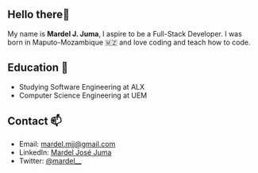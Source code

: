 ## Hello there👋

My name is **Mardel J. Juma**, I aspire to be a Full-Stack Developer.
I was born in Maputo-Mozambique 🇲🇿 and love coding and teach how to code.

## Education 🌱
- Studying Software Engineering at ALX
- Computer Science Engineering at UEM


## Contact 📫
- Email: mardel.mjj@gmail.com
- LinkedIn: [Mardel José Juma](https://www.linkedin.com/in/mardel-jos%C3%A9-juma-72480a207)
- Twitter: [@mardel__](https://twitter.com/mardel__)


<!--
**MardelJ/MardelJ** is a ✨ _special_ ✨ repository because its `README.md` (this file) appears on your GitHub profile.

Here are some ideas to get you started:

- 🔭 I’m currently working on ...
- 🌱 I’m currently learning ...
- 👯 I’m looking to collaborate on ...
- 🤔 I’m looking for help with ...
- 💬 Ask me about ...
- 📫 How to reach me: ...
- 😄 Pronouns: ...
- ⚡ Fun fact: ...
-->
